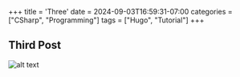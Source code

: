 +++
title = 'Three'
date = 2024-09-03T16:59:31-07:00
categories = ["CSharp", "Programming"]
tags = ["Hugo", "Tutorial"]
+++

## Third Post

<!-- ![alt text](/images/image2.png) -->

<!-- <img alt="alt text" src="{{ "/images/image2.png" | relURL }}"> -->
<img alt="alt text" src="/tech-blog/images/image2.png">